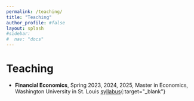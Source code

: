 ```yaml
---
permalink: /teaching/
title: "Teaching"
author_profile: #false
layout: splash
#sidebar:
#  nav: "docs"
---
```


<!-- Google tag (gtag.js) -->
<script async src="https://www.googletagmanager.com/gtag/js?id=G-PK9T3DH9SS"></script>
<script>
  window.dataLayer = window.dataLayer || [];
  function gtag(){dataLayer.push(arguments);}
  gtag('js', new Date());

  gtag('config', 'G-PK9T3DH9SS');
</script>

# Teaching

- **Financial Economics**, Spring 2023, 2024, 2025, Master in Economics, Washington University in St. Louis
[syllabus](http://www.juliankozlowski.com/papers/syllabus_WUSTL25.pdf){:target="_blank"}
